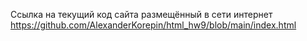 Ссылка на текущий код сайта размещённый в сети интернет https://github.com/AlexanderKorepin/html_hw9/blob/main/index.html
